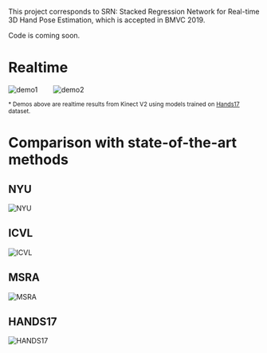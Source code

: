 This project corresponds to SRN: Stacked Regression Network for Real-time 3D Hand Pose Estimation, which is accepted in BMVC 2019.

Code is coming soon.
# Realtime 
![demo1](gif/normal.gif)&nbsp;&nbsp;&nbsp;&nbsp;&nbsp;&nbsp;&nbsp;&nbsp;![demo2](gif/small_hand.gif)

<sup>\* Demos above are realtime results from Kinect V2 using models trained on [Hands17](http://icvl.ee.ic.ac.uk/hands17/challenge/) dataset. </sup></br>

# Comparison with state-of-the-art methods
## NYU
![NYU](https://github.com/RenFeiTemp/SRN/blob/master/fig/nyu.png)
## ICVL
![ICVL](https://github.com/RenFeiTemp/SRN/blob/master/fig/icvl.png)
## MSRA
![MSRA](https://github.com/RenFeiTemp/SRN/blob/master/fig/msra.png)
## HANDS17
![HANDS17](https://github.com/RenFeiTemp/SRN/blob/master/fig/hands17.jpg)
